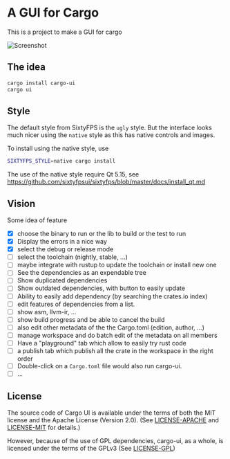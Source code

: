# A GUI for Cargo

This is a project to make a GUI for cargo

![Screenshot](screenshott_main.png)

## The idea

```sh
cargo install cargo-ui
cargo ui
```

## Style

The default style from SixtyFPS is the `ugly` style. But the interface looks much
nicer using the `native` style as this has native controls and images.

To install using the native style, use

```sh
SIXTYFPS_STYLE=native cargo install
```

The use of the native style require Qt 5.15, see https://github.com/sixtyfpsui/sixtyfps/blob/master/docs/install_qt.md


## Vision

Some idea of feature

 - [x] choose the binary to run or the lib to build or the test to run
 - [x] Display the errors in a nice way
 - [x] select the debug or release mode
 - [ ] select the toolchain (nightly, stable, ...)
 - [ ] maybe integrate with rustup to update the toolchain or  install new one
 - [ ] See the dependencies as an expendable tree
 - [ ] Show duplicated dependencies
 - [ ] Show outdated dependencies, with button to easily update
 - [ ] Ability to easily add dependency (by searching the crates.io index)
 - [ ] edit features of dependencies from a list.
 - [ ] show asm, llvm-ir, ...
 - [ ] show build progress and be able to cancel the build
 - [ ] also edit other metadata of the the Cargo.toml (edition, author, ...)
 - [ ] manage workspace and do batch edit of the metadata on all members
 - [ ] Have a "playground" tab which allow to easily try rust code
 - [ ] a publish tab which publish all the crate in the workspace in the right order
 - [ ] Double-click on a `Cargo.toml` file would also run cargo-ui.
 - [ ] ...

## License

The source code of Cargo UI is available under the terms of both the MIT license
and the Apache License (Version 2.0).
(See [LICENSE-APACHE](LICENSE-APACHE) and [LICENSE-MIT](LICENSE-MIT) for details.)

However, because of the use of GPL dependencies, cargo-ui, as a whole, is licensed
under the terms of the GPLv3 (See [LICENSE-GPL](LICENSE-GPL))
